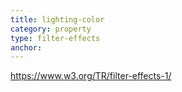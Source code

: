 ```yaml
---
title: lighting-color
category: property
type: filter-effects
anchor:
---
```


<https://www.w3.org/TR/filter-effects-1/>
